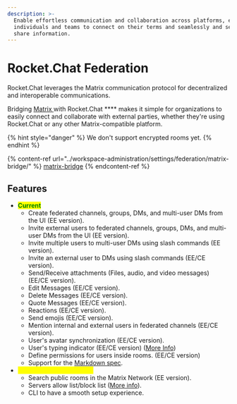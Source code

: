 ```yaml
---
description: >-
  Enable effortless communication and collaboration across platforms, empowering
  individuals and teams to connect on their terms and seamlessly and securely
  share information.
---
```


# Rocket.Chat Federation

Rocket.Chat leverages the Matrix communication protocol for decentralized and interoperable communications.

Bridging [Matrix ](https://matrix.org/)with Rocket.Chat **** makes it simple for organizations to easily connect and collaborate with external parties, whether they're using Rocket.Chat or any other Matrix-compatible platform.&#x20;

{% hint style="danger" %}
We don't support encrypted rooms yet.
{% endhint %}

{% content-ref url="../workspace-administration/settings/federation/matrix-bridge/" %}
[matrix-bridge](../workspace-administration/settings/federation/matrix-bridge/)
{% endcontent-ref %}

## Features

* <mark style="color:green;">**Current**</mark>
  * Create federated channels, groups, DMs, and multi-user DMs from the UI (EE version).
  * Invite external users to federated channels, groups, DMs, and multi-user DMs from the UI (EE version).
  * Invite multiple users to multi-user DMs using slash commands (EE version).
  * Invite an external user to DMs using slash commands (EE/CE version).
  * Send/Receive attachments (Files, audio, and video messages) (EE/CE version).
  * Edit Messages (EE/CE version).
  * Delete Messages (EE/CE version).
  * Quote Messages (EE/CE version).
  * Reactions (EE/CE version).
  * Send emojis (EE/CE version).
  * Mention internal and external users in federated channels (EE/CE version).
  * User's avatar synchronization (EE/CE version).
  * User's typing indicator (EE/CE version) ([More Info](../workspace-administration/settings/federation/matrix-bridge/matrix-admin-guide/matrix-homeserver-setup/#important-warning-about-the-installation))
  * Define permissions for users inside rooms. (EE/CE version)
  * Support for the [Markdown spec](https://spec.commonmark.org/0.30/).
* <mark style="color:yellow;">**Confirmed Next Features**</mark>
  * Search public rooms in the Matrix Network (EE version).
  * Servers allow list/block list ([More info](../workspace-administration/settings/federation/matrix-bridge/matrix-admin-guide/matrix-homeserver-setup/matrix-allow-block-list.md)).
  * CLI to have a smooth setup experience.
